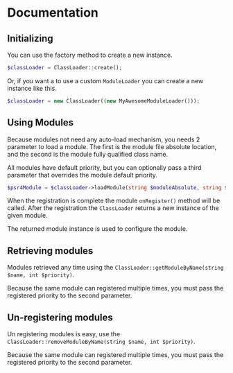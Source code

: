 # Documentation

## Initializing

You can use the factory method to create a new instance.

```php
$classLoader = ClassLoader::create();
```

Or, if you want a to use a custom `ModuleLoader` you can create a new instance like this.

```php
$classLoader = new ClassLoader((new MyAwesomeModuleLoader()));
```

## Using Modules

Because modules not need any auto-load mechanism, you needs 2 parameter to load a module. The first is the module
file absolute location, and the second is the module fully qualified class name.

All modules have default priority, but you can optionally pass a third parameter that overrides the
module default priority.

```php
$psr4Module = $classLoader->loadModule(string $moduleAbsolute, string $moduleFqcn, int $priorityOverride);
```

When the registration is complete the module `onRegister()` method will be called. After the registration
the `ClassLoader` returns a new instance of the given module.

The returned module instance is used to configure the module.

## Retrieving modules

Modules retrieved any time using the `ClassLoader::getModuleByName(string $name, int $priority)`.

Because the same module can registered multiple times, you must pass the registered priority to the second parameter.

## Un-registering modules

Un registering modules is easy, use the `ClassLoader::removeModuleByName(string $name, int $priority)`.

Because the same module can registered multiple times, you must pass the registered priority to the second parameter.

